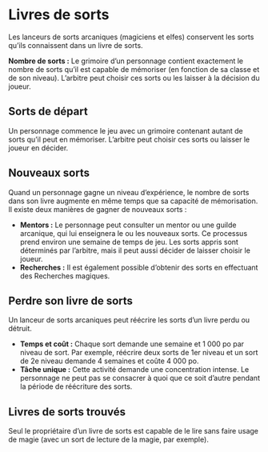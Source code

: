 # Livres de sorts


Les lanceurs de sorts arcaniques (magiciens et elfes) conservent les
sorts qu’ils connaissent dans un livre de sorts.

**Nombre de sorts :** Le grimoire d’un personnage contient exactement le
nombre de sorts qu’il est capable de mémoriser (en fonction de sa classe
et de son niveau). L’arbitre peut choisir ces sorts ou les laisser à la
décision du joueur.

## Sorts de départ

Un personnage commence le jeu avec un grimoire contenant autant de sorts
qu’il peut en mémoriser. L’arbitre peut choisir ces sorts ou laisser le
joueur en décider.

## Nouveaux sorts

Quand un personnage gagne un niveau d’expérience, le nombre de sorts
dans son livre augmente en même temps que sa capacité de mémorisation.
Il existe deux manières de gagner de nouveaux sorts :

  - **Mentors :** Le personnage peut consulter un mentor ou une guilde
    arcanique, qui lui enseignera le ou les nouveaux sorts. Ce processus
    prend environ une semaine de temps de jeu. Les sorts appris sont
    déterminés par l’arbitre, mais il peut aussi décider de laisser
    choisir le joueur.
  - **Recherches :** Il est également possible d’obtenir des sorts en
    effectuant des Recherches magiques.

## Perdre son livre de sorts

Un lanceur de sorts arcaniques peut réécrire les sorts d’un livre perdu
ou détruit.

  - **Temps et coût :** Chaque sort demande une semaine et 1 000 po par
    niveau de sort. Par exemple, réécrire deux sorts de 1er niveau et un
    sort de 2e niveau demande 4 semaines et coûte 4 000 po.
  - **Tâche unique :** Cette activité demande une concentration intense.
    Le personnage ne peut pas se consacrer à quoi que ce soit d’autre
    pendant la période de réécriture des sorts.

## Livres de sorts trouvés

Seul le propriétaire d’un livre de sorts est capable de le lire sans
faire usage de magie (avec un sort de lecture de la magie, par exemple).